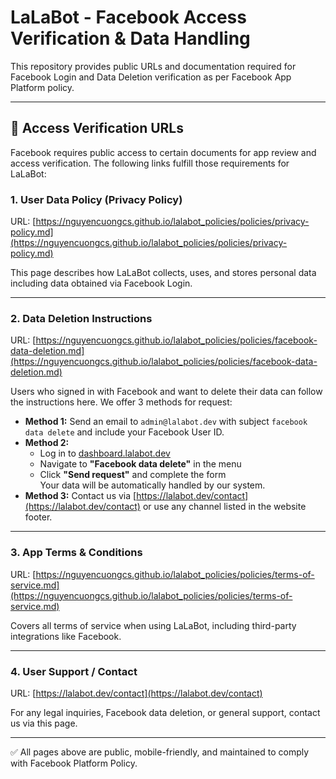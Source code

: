 # LaLaBot - Facebook Access Verification & Data Handling

This repository provides public URLs and documentation required for Facebook Login and Data Deletion verification as per Facebook App Platform policy.

---

## 🔐 Access Verification URLs

Facebook requires public access to certain documents for app review and access verification. The following links fulfill those requirements for LaLaBot:

### 1. **User Data Policy (Privacy Policy)**
URL: [https://nguyencuongcs.github.io/lalabot_policies/policies/privacy-policy.md](https://nguyencuongcs.github.io/lalabot_policies/policies/privacy-policy.md)

This page describes how LaLaBot collects, uses, and stores personal data including data obtained via Facebook Login.

---

### 2. **Data Deletion Instructions**
URL: [https://nguyencuongcs.github.io/lalabot_policies/policies/facebook-data-deletion.md](https://nguyencuongcs.github.io/lalabot_policies/policies/facebook-data-deletion.md)

Users who signed in with Facebook and want to delete their data can follow the instructions here. We offer 3 methods for request:

- **Method 1:** Send an email to `admin@lalabot.dev` with subject `facebook data delete` and include your Facebook User ID.
- **Method 2:**  
  - Log in to [dashboard.lalabot.dev](https://dashboard.lalabot.dev)  
  - Navigate to **"Facebook data delete"** in the menu  
  - Click **"Send request"** and complete the form  
  Your data will be automatically handled by our system.
- **Method 3:** Contact us via [https://lalabot.dev/contact](https://lalabot.dev/contact) or use any channel listed in the website footer.

---

### 3. **App Terms & Conditions**
URL: [https://nguyencuongcs.github.io/lalabot_policies/policies/terms-of-service.md](https://nguyencuongcs.github.io/lalabot_policies/policies/terms-of-service.md)

Covers all terms of service when using LaLaBot, including third-party integrations like Facebook.

---

### 4. **User Support / Contact**
URL: [https://lalabot.dev/contact](https://lalabot.dev/contact)

For any legal inquiries, Facebook data deletion, or general support, contact us via this page.

---

✅ All pages above are public, mobile-friendly, and maintained to comply with Facebook Platform Policy.
